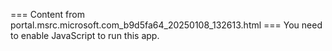 === Content from portal.msrc.microsoft.com_b9d5fa64_20250108_132613.html ===
You need to enable JavaScript to run this app.
